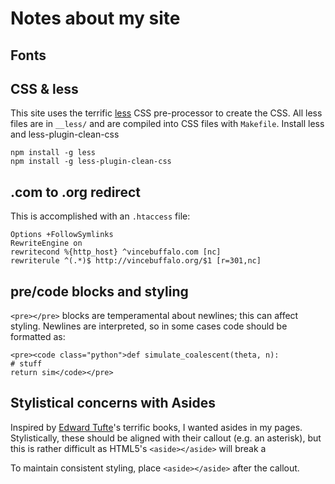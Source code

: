 # Notes about my site

## Fonts

## CSS & less

This site uses the terrific [less](http://lesscss.org/) CSS pre-processor to
create the CSS. All less files are in `__less/` and are compiled into CSS files
with `Makefile`. Install less and less-plugin-clean-css

    npm install -g less
    npm install -g less-plugin-clean-css


## .com to .org redirect

This is accomplished with an `.htaccess` file:

    Options +FollowSymlinks
    RewriteEngine on
    rewritecond %{http_host} ^vincebuffalo.com [nc]
    rewriterule ^(.*)$ http://vincebuffalo.org/$1 [r=301,nc]

## pre/code blocks and styling

`<pre></pre>` blocks are temperamental about newlines; this can affect
styling. Newlines are interpreted, so in some cases code should be formatted as:

    <pre><code class="python">def simulate_coalescent(theta, n):
    # stuff
    return sim</code></pre>

## Stylistical concerns with Asides

Inspired by [Edward Tufte](http://www.edwardtufte.com/tufte/)'s terrific books,
I wanted asides in my pages. Stylistically, these should be aligned with their
callout (e.g. an asterisk), but this is rather difficult as HTML5's
`<aside></aside>` will break a

To maintain consistent styling, place `<aside></aside>` after the callout.
